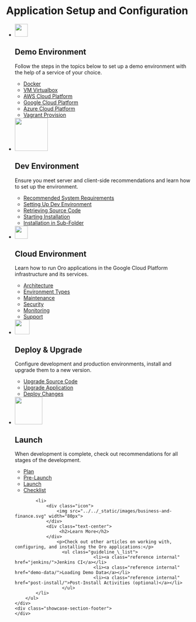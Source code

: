 <a id="dev-guide-setup"></a>

# Application Setup and Configuration

<div class="showcase-section">
    <div class="showcase-section-heading">
    </div>
    <div class="showcase-section-body">
        <ul class="grid-list">
            <li>
                <div class="icon">
                    <img src="../../_static/images/icon-demo.png" width="35px">
                </div>
                <div class="text-center">
                    <h2>Demo Environment </h2>
                </div>
                    <p>Follow the steps in the topics below to set up a demo environment with the help of a service of your choice.</p>
                    <ul class="guideline_\_list">
                                  <li><a class="reference internal" href="demo-environment/docker/">Docker</a></li>
                                  <li><a class="reference internal" href="demo-environment/vm/">VM Virtualbox</a></li>
                                  <li><a class="reference internal" href="demo-environment/aws/">AWS Cloud Platform</a></li>
                                  <li><a class="reference internal" href="demo-environment/gcp/">Google Cloud Platform</a></li>
                                  <li><a class="reference internal" href="demo-environment/azure/">Azure Cloud Platform</a></li>
                                  <li><a class="reference internal" href="demo-environment/vagrant/">Vagrant Provision</a></li>
                               </ul>
            </li>
            <li>
                <div class="icon">
                    <img src="../../_static/images/web.svg" width="90px">
                </div>
                <div class="text-center">
                     <h2>Dev Environment</h2>
                </div>
                    <p>Ensure you meet server and client-side recommendations and learn how to set up the environment.</p>
                    <ul class="guideline_\_list">
                        <li><a class="reference internal" href="system-requirements/">Recommended System Requirements</a></li>
                        <li><a class="reference internal" href="dev-environment/">Setting Up Dev Environment</a></li>
                        <li><a class="reference internal" href="get-source-files/">Retrieving Source Code</a></li>
                        <li><a class="reference internal" href="installation/">Starting Installation</a></li>
                        <li><a class="reference internal" href="installation-in-sub-folder/">Installation in Sub-Folder</a></li>
                    </ul>
            </li>
           <li>
                <div class="icon">
                    <img src="../../_static/images/icon-cloud.png" width="35px">
                </div>
                <div class="text-center">
                     <h2>Cloud Environment</h2>
                </div>
                    <p>Learn how to run Oro applications in the Google Cloud Platform infrastructure and its services.</p>
                    <ul class="guideline_\_list">
                        <li><a href="https://doc.oroinc.com/cloud/architecture/">Architecture</a></li>
                        <li><a href="https://doc.oroinc.com/cloud/environments/">Environment Types</a></li>
                        <li><a href="https://doc.oroinc.com/cloud/maintenance/">Maintenance</a></li>
                        <li><a href="https://doc.oroinc.com/cloud/security/">Security</a></li>
                        <li><a href="https://doc.oroinc.com/cloud/monitoring/">Monitoring</a></li>
                        <li><a href="https://doc.oroinc.com/cloud/support/">Support</a></li>
                      </ul>
            </li>
            <li>
                <div class="icon">
                     <img src="../../_static/images/upgrade.png" width="40px">
                </div>
                <div class="text-center">
                    <h2>Deploy & Upgrade</h2>
                </div>
                    <p>Configure development and production environments, install and upgrade them to a new version.</p>
                     <ul class="guideline_\_list">
                                  <li><a class="reference internal" href="upgrade-source-code/">Upgrade Source Code</a></li>
                                  <li><a class="reference internal" href="upgrade-to-new-version/">Upgrade Application</a></li>
                                  <li><a class="reference internal" href="deploy-the-update/">Deploy Changes</a></li>
                     </ul>
            </li>
            <li>
                <div class="icon">
                    <img src="../../_static/images/interface.svg" width="75px">
                </div>
                <div class="text-center">
                    <h2>Launch</h2>
                </div>
                    <p>When development is complete, check out recommendations for all stages of the development.</p>
                    <ul class="guideline_\_list">
                                  <li><a class="reference internal" href="launch#launch">Plan</a></li>
                                  <li><a class="reference internal" href="launch#pre-launch">Pre-Launch</a></li>
                                  <li><a class="reference internal" href="launch#id1">Launch</a></li>
                                  <li><a class="reference internal" href="launch#go-live-checklist">Checklist</a></li>
                    </ul>
            </li>

            <li>
                <div class="icon">
                    <img src="../../_static/images/business-and-finance.svg" width="80px">
                </div>
                <div class="text-center">
                     <h2>Learn More</h2>
                </div>
                    <p>Check out other articles on working with, configuring, and installing the Oro applications:</p>
                      <ul class="guideline_\_list">
                                  <li><a class="reference internal" href="jenkins/">Jenkins CI</a></li>
                                  <li><a class="reference internal" href="demo-data/">Loading Demo Data</a></li>
                                  <li><a class="reference internal" href="post-install/">Post-Install Activities (optional)</a></li>
                      </ul>
            </li>
        </ul>
    </div>
    <div class="showcase-section-footer">
    </div>
</div>
